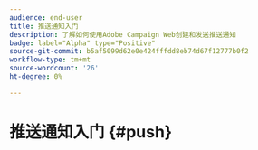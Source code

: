 ```yaml
---
audience: end-user
title: 推送通知入门
description: 了解如何使用Adobe Campaign Web创建和发送推送通知
badge: label="Alpha" type="Positive"
source-git-commit: b5af5099d62e0e424fffdd8eb74d67f12777b0f2
workflow-type: tm+mt
source-wordcount: '26'
ht-degree: 0%

---
```


# 推送通知入门 {#push}


